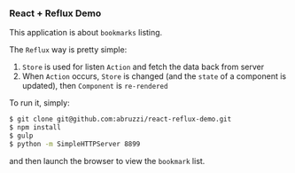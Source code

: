 ### React + Reflux Demo

This application is about `bookmarks` listing.

The `Reflux` way is pretty simple:

1.  `Store` is used for listen `Action` and fetch the data back from server
2.  When `Action` occurs, `Store` is changed (and the `state` of a component is updated), then `Component` is `re-rendered`

To run it, simply:

```sh
$ git clone git@github.com:abruzzi/react-reflux-demo.git
$ npm install
$ gulp
$ python -m SimpleHTTPServer 8899
```

and then launch the browser to view the `bookmark` list.